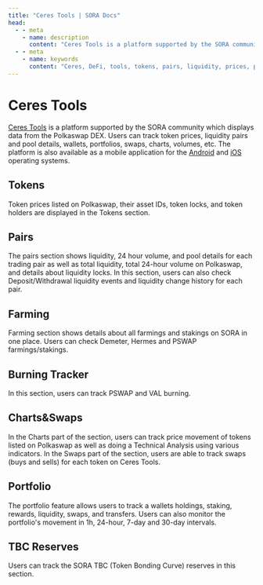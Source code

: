 ```yaml
---
title: "Ceres Tools | SORA Docs"
head:
  - - meta
    - name: description
      content: "Ceres Tools is a platform supported by the SORA community which displays data from the Polkaswap DEX."
  - - meta
    - name: keywords
      content: "Ceres, DeFi, tools, tokens, pairs, liquidity, prices, portfolio, swaps, charts, Polkaswap, SORA network"
---
```


# Ceres Tools

[Ceres Tools](https://tools.cerestoken.io) is a platform supported by the SORA community which displays data from the Polkaswap DEX. 
Users can track token prices, liquidity pairs and pool details, wallets, portfolios, swaps, charts, volumes, etc. 
The platform is also available as a mobile application for the [Android](https://play.google.com/store/apps/details?id=io.cerestoken.tools) and [iOS](https://apps.apple.com/gb/app/ceres-tools/id1590032285) operating systems.


## Tokens

Token prices listed on Polkaswap, their asset IDs, token locks, and token holders are displayed in the Tokens section.

## Pairs

The pairs section shows liquidity, 24 hour volume, and pool details for each trading pair as
well as total liquidity, total 24-hour volume on Polkaswap, and details about liquidity locks.
In this section, users can also check Deposit/Withdrawal liquidity events and liquidity change history for each pair.

## Farming

Farming section shows details about all farmings and stakings on SORA in one place. Users can check Demeter, Hermes and PSWAP farmings/stakings.

## Burning Tracker

In this section, users can track PSWAP and VAL burning.

## Charts&Swaps

In the Charts part of the section, users can track price movement of tokens
listed on Polkaswap as well as doing a Technical Analysis using various
indicators. In the Swaps part of the section, users are able to track swaps
(buys and sells) for each token on Ceres Tools.

## Portfolio

The portfolio feature allows users to track a wallets
holdings, staking, rewards, liquidity, swaps, and transfers. Users can also
monitor the portfolio's movement in 1h, 24-hour, 7-day and
30-day intervals.

## TBC Reserves

Users can track the SORA TBC (Token Bonding Curve) reserves in this section.
